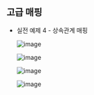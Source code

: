 ## **고급 매핑**
  * 실전 예제 4 - 상속관계 매핑
    
    ![image](https://user-images.githubusercontent.com/79301439/173214692-ea39996a-b2cd-4daa-9ffa-f22be4dbb23c.png)
    
    ![image](https://user-images.githubusercontent.com/79301439/173214695-f9a671a4-34b7-4971-9e80-b01a92a6c6e2.png)
    
    ![image](https://user-images.githubusercontent.com/79301439/173214715-22ef6fb6-bddc-46ef-9115-96bf701b9e9d.png)
    
    ![image](https://user-images.githubusercontent.com/79301439/173214734-a0d6af18-4625-4b93-9ee8-714e0504dca0.png)
